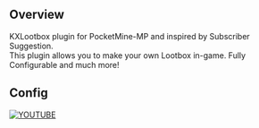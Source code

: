 ## Overview
KXLootbox plugin for PocketMine-MP and inspired by Subscriber Suggestion.
<br>
This plugin allows you to make your own Lootbox in-game. Fully Configurable and much more!
<br>
## Config
[![YOUTUBE](https://img.shields.io/badge/KxlePH-white?logo=youtube&logoColor=red&label=Youtube&labelColor=white&color=red)](https://www.youtube.com/@kxle-ph)
